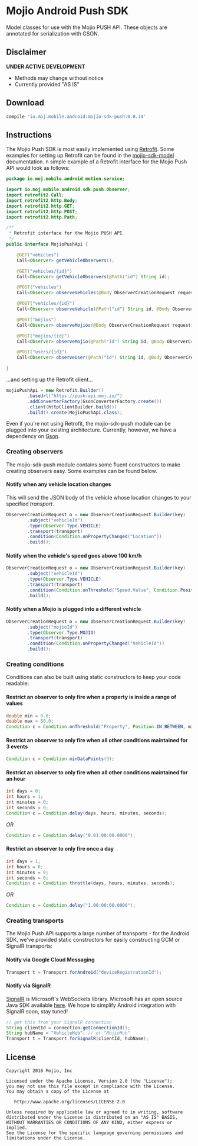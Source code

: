 # Mojio Android Push SDK #

Model classes for use with the Mojio PUSH API. These objects are annotated for serialization with
GSON.

## Disclaimer ##
**UNDER ACTIVE DEVELOPMENT**

* Methods may change without notice
* Currently provided "AS IS"

## Download ##
```gradle
compile 'io.moj.mobile.android:mojio-sdk-push:0.0.14'
```

## Instructions ##

The Mojio Push SDK is most easily implemented using [Retrofit](http://square.github.io/retrofit/).
Some examples for setting up Retrofit can be found in the [mojio-sdk-model](../mojio-sdk-model)
documentation. n simple example of a Retrofit interface for the Mojio Push API would look as follows:

```java
package io.moj.mobile.android.motion.service;

import io.moj.mobile.android.sdk.push.Observer;
import retrofit2.Call;
import retrofit2.http.Body;
import retrofit2.http.GET;
import retrofit2.http.POST;
import retrofit2.http.Path;

/**
 * Retrofit interface for the Mojio PUSH API.
 */
public interface MojioPushApi {

    @GET("vehicles")
    Call<Observer> getVehicleObservers();

    @GET("vehicles/{id}")
    Call<Observer> getVehicleObservers(@Path("id") String id);

    @POST("vehicles")
    Call<Observer> observeVehicles(@Body ObserverCreationRequest request);

    @POST("vehicles/{id}")
    Call<Observer> observeVehicle(@Path("id") String id, @Body ObserverCreationRequest request);

    @POST("mojios")
    Call<Observer> observeMojios(@Body ObserverCreationRequest request);

    @POST("mojios/{id}")
    Call<Observer> observeMojio(@Path("id") String id, @Body ObserverCreationRequest request);

    @POST("users/{id}")
    Call<Observer> observeUser(@Path("id") String id, @Body ObserverCreationRequest request);

}
```

...and setting up the Retrofit client...

```java
mojioPushApi = new Retrofit.Builder()
        .baseUrl("https://push-api.moj.io/")
        .addConverterFactory(GsonConverterFactory.create())
        .client(httpClientBuilder.build())
        .build().create(MojioPushApi.class);
```

Even if you're not using Retrofit, the mojio-sdk-push module can be plugged into your existing
architecture. Currently, however, we have a dependency on [Gson](https://github.com/google/gson).

### Creating observers ###
The mojio-sdk-push module contains some fluent constructors to make creating observers easy. Some
examples can be found below.

#### Notify when any vehicle location changes ####
This will send the JSON body of the vehicle whose location changes to your specified _transport_.

```java
ObserverCreationRequest o = new ObserverCreationRequest.Builder(key)
        .subject("vehicleId")
        .type(Observer.Type.VEHICLE)
        .transport(transport)
        .condition(Condition.onPropertyChanged("Location"))
        .build();
```

#### Notify when the vehicle's speed goes above 100 km/h ####
```java
ObserverCreationRequest o = new ObserverCreationRequest.Builder(key)
        .subject("vehicleId")
        .type(Observer.Type.VEHICLE)
        .transport(transport)
        .condition(Condition.onThreshold("Speed.Value", Condition.Position.ABOVE, 0.0, 100.0))
        .build();
```

#### Notify when a Mojio is plugged into a different vehicle ####
```java
ObserverCreationRequest o = new ObserverCreationRequest.Builder(key)
        .subject("mojioId")
        .type(Observer.Type.MOJIO)
        .transport(transport)
        .condition(Condition.onPropertyChanged("VehicleId"))
        .build();
```

### Creating conditions ###
Conditions can also be built using static constructors to keep your code readable:

#### Restrict an observer to only fire when a property is inside a range of values ####
```java
double min = 0.0;
double max = 50.0;
Condition c = Condition.onThreshold("Property", Position.IN_BETWEEN, min, max);
```

#### Restrict an observer to only fire when all other conditions maintained for 3 events ####
```java
Condition c = Condition.minDataPoints(3);
```

#### Restrict an observer to only fire when all other conditions maintained for an hour ####
```java
int days = 0;
int hours = 1;
int minutes = 0;
int seconds = 0;
Condition c = Condition.delay(days, hours, minutes, seconds);
```

_OR_

```java
Condition c = Condition.delay("0.01:00:00.0000");
```

#### Restrict an observer to only fire once a day ####
```java
int days = 1;
int hours = 0;
int minutes = 0;
int seconds = 0;
Condition c = Condition.throttle(days, hours, minutes, seconds);
```

_OR_

```java
Condition c = Condition.delay("1.00:00:00.0000");
```

### Creating transports ###
The Mojio Push API supports a large number of transports - for the Android SDK, we've provided
static constructors for easily constructing GCM or SignalR transports:

#### Notify via Google Cloud Messaging ####
```java
Transport t = Transport.forAndroid("deviceRegistrationId");
```

#### Notify via SignalR ####
[SignalR](http://www.asp.net/signalr) is Microsoft's WebSockets library. Microsoft has an open
source Java SDK available [here](https://github.com/SignalR/java-client). We hope to simplify 
Android integration with SignalR soon, stay tuned!

```java
// get this from your SignalR connection
String clientId = connection.getConnectionId();
String hubName = "VehicleHub"; // or "MojioHub"
Transport t = Transport.forSignalR(clientId, hubName);
```
  
## License ##
    Copyright 2016 Mojio, Inc
    
    Licensed under the Apache License, Version 2.0 (the "License");
    you may not use this file except in compliance with the License.
    You may obtain a copy of the License at
    
       http://www.apache.org/licenses/LICENSE-2.0
    
    Unless required by applicable law or agreed to in writing, software
    distributed under the License is distributed on an "AS IS" BASIS,
    WITHOUT WARRANTIES OR CONDITIONS OF ANY KIND, either express or implied.
    See the License for the specific language governing permissions and
    limitations under the License.